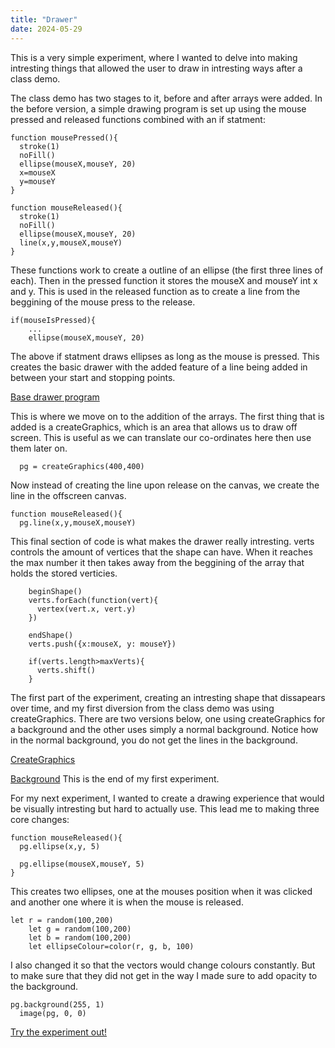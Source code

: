 ```yaml
---
title: "Drawer"
date: 2024-05-29
---
```

This is a very simple experiment, where I wanted to delve into making intresting things that allowed the user to draw in intresting ways after a class demo.

The class demo has two stages to it, before and after arrays were added. In the before version, a simple drawing program is set up using the mouse pressed and released functions combined with an if statment:
```
function mousePressed(){
  stroke(1)
  noFill()
  ellipse(mouseX,mouseY, 20)
  x=mouseX
  y=mouseY
}

function mouseReleased(){
  stroke(1)
  noFill()
  ellipse(mouseX,mouseY, 20)
  line(x,y,mouseX,mouseY)
}
```
These functions work to create a outline of an ellipse (the first three lines of each). Then in the pressed function it stores the mouseX and mouseY int x and y. This is used in the released function as to create a line from the beggining of the mouse press to the release.

```
if(mouseIsPressed){
    ...
    ellipse(mouseX,mouseY, 20)
```
The above if statment draws ellipses as long as the mouse is pressed. This creates the basic drawer with the added feature of a line being added in between your start and stopping points.


[Base drawer program](/My-coding-portfolio/_creativeCode/Drawer/index.html)

This is where we move on to the addition of the arrays.
The first thing that is added is a createGraphics, which is an area that allows us to draw off screen. This is useful as we can translate our co-ordinates here then use them later on.
```
  pg = createGraphics(400,400)
```

Now instead of creating the line upon release on the canvas, we create the line in the offscreen canvas.
```
function mouseReleased(){
  pg.line(x,y,mouseX,mouseY)
```

This final section of code is what makes the drawer really intresting. verts controls the amount of vertices that the shape can have. When it reaches the max number it then takes away from the beggining of the array that holds the stored verticies. 
```
    beginShape()
    verts.forEach(function(vert){
      vertex(vert.x, vert.y)
    })
    
    endShape()
    verts.push({x:mouseX, y: mouseY})
    
    if(verts.length>maxVerts){
      verts.shift()
    }
```

The first part of the experiment, creating an intresting shape that dissapears over time, and my first diversion from the class demo was using createGraphics. There are two versions below, one using createGraphics for a background and the other uses simply a normal background. Notice how in the normal background, you do not get the lines in the background. 

[CreateGraphics](/My-coding-portfolio/_creativeCode/Drawer/createGraphics/index.html)

[Background](/My-coding-portfolio/_creativeCode/Drawer/background/index.html)
This is the end of my first experiment.


For my next experiment, I wanted to create a drawing experience that would be visually intresting but hard to actually use. This lead me to making three core changes:
```
function mouseReleased(){
  pg.ellipse(x,y, 5)
  
  pg.ellipse(mouseX,mouseY, 5)
}
```
This creates two ellipses, one at the mouses position when it was clicked and another one where it is when the mouse is released.

```
let r = random(100,200)
    let g = random(100,200)
    let b = random(100,200)
    let ellipseColour=color(r, g, b, 100)
```
I also changed it so that the vectors would change colours constantly. But to make sure that they did not get in the way I made sure to add opacity to the background.
```
pg.background(255, 1)
  image(pg, 0, 0)
```
[Try the experiment out!](/My-coding-portfolio/_creativeCode/Drawer/Annoying_Experiment/index.html)
